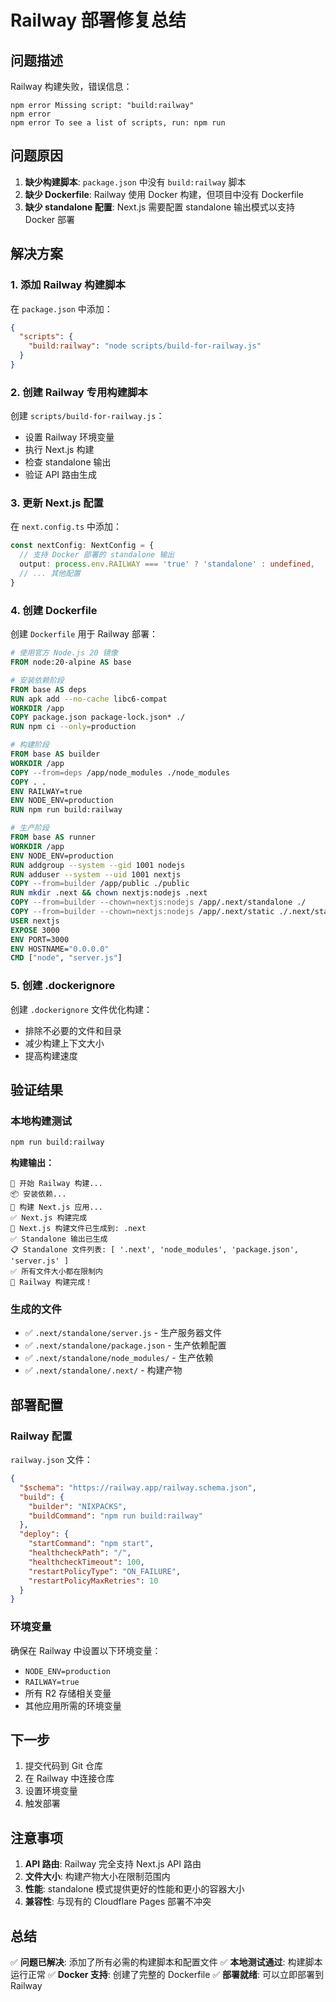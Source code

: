 # Railway 部署修复总结

## 问题描述
Railway 构建失败，错误信息：
```
npm error Missing script: "build:railway"
npm error
npm error To see a list of scripts, run: npm run
```

## 问题原因
1. **缺少构建脚本**: `package.json` 中没有 `build:railway` 脚本
2. **缺少 Dockerfile**: Railway 使用 Docker 构建，但项目中没有 Dockerfile
3. **缺少 standalone 配置**: Next.js 需要配置 standalone 输出模式以支持 Docker 部署

## 解决方案

### 1. 添加 Railway 构建脚本
在 `package.json` 中添加：
```json
{
  "scripts": {
    "build:railway": "node scripts/build-for-railway.js"
  }
}
```

### 2. 创建 Railway 专用构建脚本
创建 `scripts/build-for-railway.js`：
- 设置 Railway 环境变量
- 执行 Next.js 构建
- 检查 standalone 输出
- 验证 API 路由生成

### 3. 更新 Next.js 配置
在 `next.config.ts` 中添加：
```typescript
const nextConfig: NextConfig = {
  // 支持 Docker 部署的 standalone 输出
  output: process.env.RAILWAY === 'true' ? 'standalone' : undefined,
  // ... 其他配置
}
```

### 4. 创建 Dockerfile
创建 `Dockerfile` 用于 Railway 部署：
```dockerfile
# 使用官方 Node.js 20 镜像
FROM node:20-alpine AS base

# 安装依赖阶段
FROM base AS deps
RUN apk add --no-cache libc6-compat
WORKDIR /app
COPY package.json package-lock.json* ./
RUN npm ci --only=production

# 构建阶段
FROM base AS builder
WORKDIR /app
COPY --from=deps /app/node_modules ./node_modules
COPY . .
ENV RAILWAY=true
ENV NODE_ENV=production
RUN npm run build:railway

# 生产阶段
FROM base AS runner
WORKDIR /app
ENV NODE_ENV=production
RUN addgroup --system --gid 1001 nodejs
RUN adduser --system --uid 1001 nextjs
COPY --from=builder /app/public ./public
RUN mkdir .next && chown nextjs:nodejs .next
COPY --from=builder --chown=nextjs:nodejs /app/.next/standalone ./
COPY --from=builder --chown=nextjs:nodejs /app/.next/static ./.next/static
USER nextjs
EXPOSE 3000
ENV PORT=3000
ENV HOSTNAME="0.0.0.0"
CMD ["node", "server.js"]
```

### 5. 创建 .dockerignore
创建 `.dockerignore` 文件优化构建：
- 排除不必要的文件和目录
- 减少构建上下文大小
- 提高构建速度

## 验证结果

### 本地构建测试
```bash
npm run build:railway
```

**构建输出：**
```
🚂 开始 Railway 构建...
📦 安装依赖...
🔨 构建 Next.js 应用...
✅ Next.js 构建完成
📁 Next.js 构建文件已生成到: .next
✅ Standalone 输出已生成
📋 Standalone 文件列表: [ '.next', 'node_modules', 'package.json', 'server.js' ]
✅ 所有文件大小都在限制内
🎉 Railway 构建完成！
```

### 生成的文件
- ✅ `.next/standalone/server.js` - 生产服务器文件
- ✅ `.next/standalone/package.json` - 生产依赖配置
- ✅ `.next/standalone/node_modules/` - 生产依赖
- ✅ `.next/standalone/.next/` - 构建产物

## 部署配置

### Railway 配置
`railway.json` 文件：
```json
{
  "$schema": "https://railway.app/railway.schema.json",
  "build": {
    "builder": "NIXPACKS",
    "buildCommand": "npm run build:railway"
  },
  "deploy": {
    "startCommand": "npm start",
    "healthcheckPath": "/",
    "healthcheckTimeout": 100,
    "restartPolicyType": "ON_FAILURE",
    "restartPolicyMaxRetries": 10
  }
}
```

### 环境变量
确保在 Railway 中设置以下环境变量：
- `NODE_ENV=production`
- `RAILWAY=true`
- 所有 R2 存储相关变量
- 其他应用所需的环境变量

## 下一步
1. 提交代码到 Git 仓库
2. 在 Railway 中连接仓库
3. 设置环境变量
4. 触发部署

## 注意事项
1. **API 路由**: Railway 完全支持 Next.js API 路由
2. **文件大小**: 构建产物大小在限制范围内
3. **性能**: standalone 模式提供更好的性能和更小的容器大小
4. **兼容性**: 与现有的 Cloudflare Pages 部署不冲突

## 总结
✅ **问题已解决**: 添加了所有必需的构建脚本和配置文件
✅ **本地测试通过**: 构建脚本运行正常
✅ **Docker 支持**: 创建了完整的 Dockerfile
✅ **部署就绪**: 可以立即部署到 Railway
